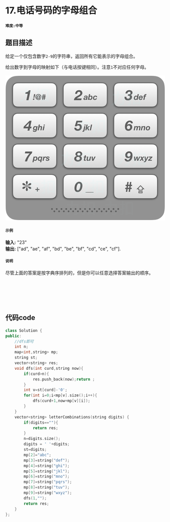 # 17.电话号码的字母组合
#### `难度:中等`
## 题目描述
给定一个仅包含数字`2-9`的字符串，返回所有它能表示的字母组合。

给出数字到字母的映射如下（与电话按键相同）。注意`1`不对应任何字母。  
<br>
![电话号码的字母组合](17-电话号码的字母组合.png)

#### `示例`
**输入:** "23"     
**输出:** ["ad", "ae", "af", "bd", "be", "bf", "cd", "ce", "cf"].  
#### `说明`
尽管上面的答案是按字典序排列的，但是你可以任意选择答案输出的顺序。   
<br>
<br>
<br>
<br>
<br>


## 代码code
```C++
class Solution {
public:
    //dfs即可
    int n;
    map<int,string> mp;
    string st;
    vector<string> res;
    void dfs(int curd,string now){
        if(curd>n){
            res.push_back(now);return ;
        }
        int v=st[curd]-'0';
        for(int i=0;i<mp[v].size();i++){
            dfs(curd+1,now+mp[v][i]);
        }
    }
    vector<string> letterCombinations(string digits) {
        if(digits==""){
            return res;
        }
        n=digits.size();
        digits = ' '+digits;
        st=digits;
        mp[2]="abc";
        mp[3]=string("def");
        mp[4]=string("ghi");
        mp[5]=string("jkl");
        mp[6]=string("mno");
        mp[7]=string("pqrs");
        mp[8]=string("tuv");
        mp[9]=string("wxyz");
        dfs(1,"");
        return res;
    }
};
```

